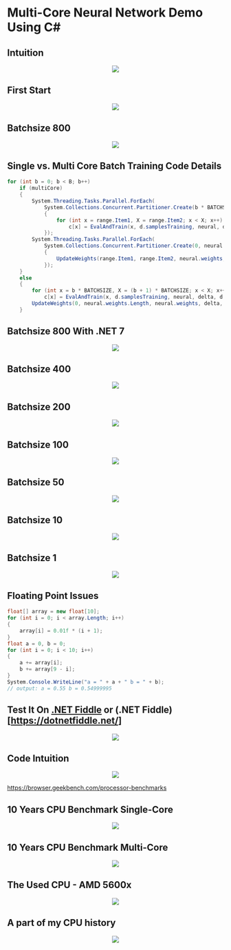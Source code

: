 # Multi-Core Neural Network Demo Using C#


## Intuition
<p align="center">
  <img src="https://github.com/grensen/multi-core/blob/main/figures/multi-core_intuition.png?raw=true">
</p>

## First Start
<p align="center">
  <img src="https://github.com/grensen/multi-core/blob/main/figures/multi-core_init.png?raw=true">
</p>

## Batchsize 800
<p align="center">
  <img src="https://github.com/grensen/multi-core/blob/main/figures/multi-core_batch_800.png?raw=true">
</p>

## Single vs. Multi Core Batch Training Code Details
~~~cs
for (int b = 0; b < B; b++)
    if (multiCore)
    {
        System.Threading.Tasks.Parallel.ForEach(
            System.Collections.Concurrent.Partitioner.Create(b * BATCHSIZE, (b + 1) * BATCHSIZE), range =>
            {
                for (int x = range.Item1, X = range.Item2; x < X; x++)
                    c[x] = EvalAndTrain(x, d.samplesTraining, neural, delta, d.labelsTraining[x]);
            });
        System.Threading.Tasks.Parallel.ForEach(
            System.Collections.Concurrent.Partitioner.Create(0, neural.weights.Length), range =>
            {
                UpdateWeights(range.Item1, range.Item2, neural.weights, delta, lr, mom);
            });
    }
    else
    {
        for (int x = b * BATCHSIZE, X = (b + 1) * BATCHSIZE; x < X; x++)
            c[x] = EvalAndTrain(x, d.samplesTraining, neural, delta, d.labelsTraining[x]);
        UpdateWeights(0, neural.weights.Length, neural.weights, delta, lr, mom);
    }
~~~

## Batchsize 800 With .NET 7
<p align="center">
  <img src="https://github.com/grensen/multi-core/blob/main/figures/multi-core_batch_800_dotnet7.png?raw=true">
</p>

## Batchsize 400
<p align="center">
  <img src="https://github.com/grensen/multi-core/blob/main/figures/multi-core_batch_400.png?raw=true">
</p>

## Batchsize 200
<p align="center">
  <img src="https://github.com/grensen/multi-core/blob/main/figures/multi-core_batch_200.png?raw=true">
</p>

## Batchsize 100
<p align="center">
  <img src="https://github.com/grensen/multi-core/blob/main/figures/multi-core_batch_100.png?raw=true">
</p>

## Batchsize 50
<p align="center">
  <img src="https://github.com/grensen/multi-core/blob/main/figures/multi-core_batch_50.png?raw=true">
</p>

## Batchsize 10
<p align="center">
  <img src="https://github.com/grensen/multi-core/blob/main/figures/multi-core_batch_10.png?raw=true">
</p>

## Batchsize 1
<p align="center">
  <img src="https://github.com/grensen/multi-core/blob/main/figures/multi-core_batch_1.png?raw=true">
</p>

## Floating Point Issues
~~~cs
float[] array = new float[10];
for (int i = 0; i < array.Length; i++)
{
    array[i] = 0.01f * (i + 1);
}
float a = 0, b = 0;
for (int i = 0; i < 10; i++)
{
    a += array[i];
    b += array[9 - i];
}
System.Console.WriteLine("a = " + a + " b = " + b);
// output: a = 0.55 b = 0.54999995
~~~

## Test It On [.NET Fiddle](https://dotnetfiddle.net/) or (.NET Fiddle)[https://dotnetfiddle.net/]
<p align="center">
  <img src="https://github.com/grensen/multi-core/blob/main/figures/dotnetfiddle_floating_point_issue.png?raw=true">
</p>

## Code Intuition
<p align="center">
  <img src="https://github.com/grensen/multi-core/blob/main/figures/network_intuition.png?raw=true">
</p>

https://browser.geekbench.com/processor-benchmarks
## 10 Years CPU Benchmark Single-Core 
<p align="center">
  <img src="https://github.com/grensen/multi-core/blob/main/figures/bench_decade_single_core.gif?raw=true">
</p>

## 10 Years CPU Benchmark Multi-Core 
<p align="center">
  <img src="https://github.com/grensen/multi-core/blob/main/figures/bench_decade_multi_core.gif?raw=true">
</p>

## The Used CPU - AMD 5600x 
<p align="center">
  <img src="https://github.com/grensen/multi-core/blob/main/figures/used_cpu_amd_5600x.png?raw=true">
</p>

## A part of my CPU history
<p align="center">
  <img src="https://github.com/grensen/multi-core/blob/main/figures/cpu_generations.jpg_rdy.png?raw=true">
</p>
